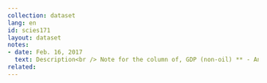 ```yaml
---
collection: dataset
lang: en
id: scies171
layout: dataset
notes: 
- date: Feb. 16, 2017
  text: Description<br /> Note for the column of, GDP (non-oil) ** - Annual national accounts dispute is due to seasonal refinery calculations.
related:
---
```

